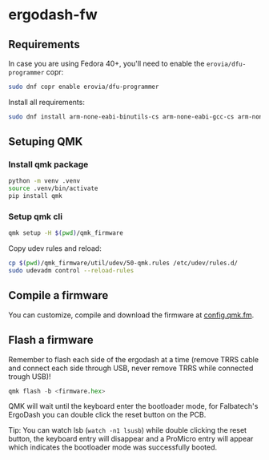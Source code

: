 # ergodash-fw

## Requirements

In case you are using Fedora 40+, you'll need to enable the `erovia/dfu-programmer` copr:

```bash
sudo dnf copr enable erovia/dfu-programmer
```

Install all requirements:

```bash
sudo dnf install arm-none-eabi-binutils-cs arm-none-eabi-gcc-cs arm-none-eabi-gcc-cs-c++ arm-none-eabi-newlib avr-binutils avr-gcc avr-gcc-c++ avr-libc avrdude clang dfu-programmer dfu-util kernel-devel bison clang-libs clang-resource-filesystem elfutils-libelf-devel flex hidapi libzstd-devel llvm compiler-rt libomp libomp-devel libusb1-devel libusb-compat-0.1-devel
```

## Setuping QMK

### Install qmk package

```bash
python -m venv .venv
source .venv/bin/activate
pip install qmk
```

### Setup qmk cli

```bash
qmk setup -H $(pwd)/qmk_firmware
```

Copy udev rules and reload:

```bash
cp $(pwd)/qmk_firmware/util/udev/50-qmk.rules /etc/udev/rules.d/
sudo udevadm control --reload-rules
```

## Compile a firmware

You can customize, compile and download the firmware at [config.qmk.fm](https://config.qmk.fm/#/omkbd/ergodash/rev1/LAYOUT_4key).

## Flash a firmware

Remember to flash each side of the ergodash at a time (remove TRRS cable and connect each side through USB, never remove TRRS while connected trough USB)!

```python
qmk flash -b <firmware.hex>
```

QMK will wait until the keyboard enter the bootloader mode, for Falbatech's ErgoDash you can double click the reset button on the PCB.

Tip: You can watch lsb (`watch -n1 lsusb`) while double clicking the reset button, the keyboard entry will disappear and a ProMicro entry will appear which indicates the bootloader mode was successfully booted.
